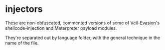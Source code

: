 injectors
=========

These are non-obfuscated, commented versions of some of [Veil-Evasion's](https://github.com/Veil-Framework/Veil-Evasion) shellcode-injection and Meterpreter payload modules.

They're separated out by language folder, with the general technique in the name of the file.

